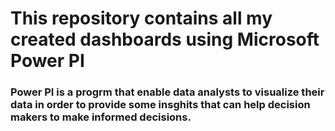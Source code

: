 # This repository contains all my created dashboards using Microsoft Power PI
### Power PI is a progrm that enable data analysts to visualize their data in order to provide some insghits that can help decision makers to make informed decisions. 
